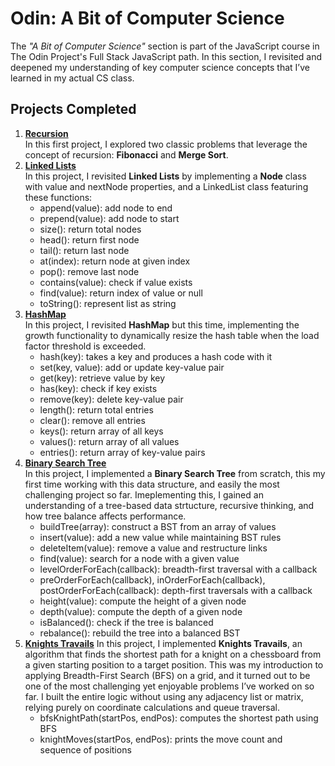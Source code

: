 # Odin: A Bit of Computer Science

The _"A Bit of Computer Science"_ section is part of the JavaScript course in The Odin Project's Full Stack JavaScript path. In this section, I revisited and deepened my understanding of key computer science concepts that I’ve learned in my actual CS class.

## Projects Completed

1. **[Recursion](https://www.theodinproject.com/lessons/javascript-recursion)**  
   In this first project, I explored two classic problems that leverage the concept of recursion: **Fibonacci** and **Merge Sort**.
2. **[Linked Lists](https://www.theodinproject.com/lessons/javascript-linked-lists)**  
   In this project, I revisited **Linked Lists** by implementing a **Node** class with value and nextNode properties, and a LinkedList class featuring these functions:
    - append(value): add node to end
    - prepend(value): add node to start
    - size(): return total nodes
    - head(): return first node
    - tail(): return last node
    - at(index): return node at given index
    - pop(): remove last node
    - contains(value): check if value exists
    - find(value): return index of value or null
    - toString(): represent list as string
3. **[HashMap](https://www.theodinproject.com/lessons/javascript-hashmap)**  
   In this project, I revisited **HashMap** but this time, implementing the growth functionality to dynamically resize the hash table when the load factor threshold is exceeded.
    - hash(key): takes a key and produces a hash code with it
    - set(key, value): add or update key-value pair
    - get(key): retrieve value by key
    - has(key): check if key exists
    - remove(key): delete key-value pair
    - length(): return total entries
    - clear(): remove all entries
    - keys(): return array of all keys
    - values(): return array of all values
    - entries(): return array of key-value pairs
4. **[Binary Search Tree](https://www.theodinproject.com/lessons/javascript-binary-search-trees)**  
   In this project, I implemented a **Binary Search Tree** from scratch, this my first time working with this data structure, and easily the most challenging project so far. Imeplementing this, I gained an understanding of a tree-based data strtucture, recursive thinking, and how tree balance affects performance.
    - buildTree(array): construct a BST from an array of values
    - insert(value): add a new value while maintaining BST rules
    - deleteItem(value): remove a value and restructure links
    - find(value): search for a node with a given value
    - levelOrderForEach(callback): breadth-first traversal with a callback
    - preOrderForEach(callback), inOrderForEach(callback), postOrderForEach(callback): depth-first traversals with a callback
    - height(value): compute the height of a given node
    - depth(value): compute the depth of a given node
    - isBalanced(): check if the tree is balanced
    - rebalance(): rebuild the tree into a balanced BST
5. **[Knights Travails](https://www.theodinproject.com/lessons/javascript-knights-travails)**
   In this project, I implemented **Knights Travails**, an algorithm that finds the shortest path for a knight on a chessboard from a given starting position to a target position. This was my introduction to applying Breadth-First Search (BFS) on a grid, and it turned out to be one of the most challenging yet enjoyable problems I’ve worked on so far. I built the entire logic without using any adjacency list or matrix, relying purely on coordinate calculations and queue traversal.
    - bfsKnightPath(startPos, endPos): computes the shortest path using BFS
    - knightMoves(startPos, endPos): prints the move count and sequence of positions
